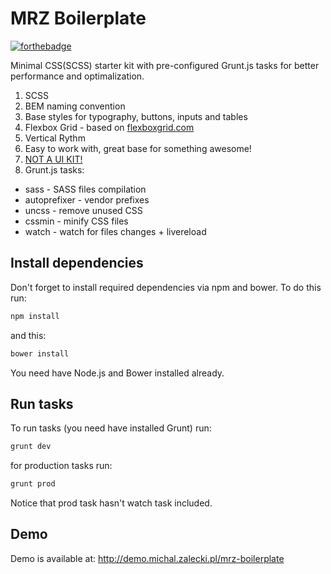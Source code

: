 # MRZ Boilerplate

[![forthebadge](http://forthebadge.com/badges/uses-css.svg)](http://forthebadge.com)

Minimal CSS(SCSS) starter kit with pre-configured Grunt.js tasks for better performance and optimalization.

 1. SCSS
 2. BEM naming convention
 3. Base styles for typography, buttons, inputs and tables
 4. Flexbox Grid - based on [flexboxgrid.com](http://flexboxgrid.com)
 5. Vertical Rythm
 6. Easy to work with, great base for something awesome!
 7. [NOT A UI KIT!](https://twitter.com/brad_frost/status/516603995075653632)
 8. Grunt.js tasks:
  * sass - SASS files compilation
  * autoprefixer - vendor prefixes
  * uncss - remove unused CSS
  * cssmin - minify CSS files
  * watch - watch for files changes + livereload

## Install dependencies
Don't forget to install required dependencies via npm and bower. To do this run:

```sh
npm install
```

and this:

```sh
bower install
```

You need have Node.js and Bower installed already.

## Run tasks
To run tasks (you need have installed Grunt) run:

```sh
grunt dev
```

for production tasks run:

```sh
grunt prod
```

Notice that prod task hasn't watch task included.

## Demo

Demo is available at: http://demo.michal.zalecki.pl/mrz-boilerplate
